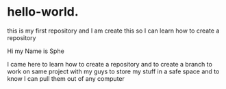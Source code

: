 # hello-world.
this is my first repository and I am create this so I can  learn how to create a repository

Hi my Name is Sphe 

I came here to learn how to create a repository and to create a branch
to work on same project with my guys 
to store my stuff in a safe space and to know I can pull them out of any computer
